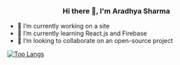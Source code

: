 ### <p align="center">Hi there 👋, I'm Aradhya Sharma

  
- 🔭 I’m currently working on a site
- 🌱 I’m currently learning React.js and Firebase
- 👯 I’m looking to collaborate on an open-source project
  

 [![Top Langs](https://github-readme-stats.vercel.app/api/top-langs/?username=arads7420&layout=compact)](https://github.com/anuraghazra/github-readme-stats) 
